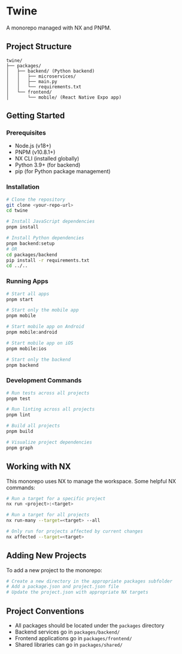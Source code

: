 # Twine

A monorepo managed with NX and PNPM.

## Project Structure

```
twine/
├── packages/
│   ├── backend/ (Python backend)
│   │   ├── microservices/
│   │   ├── main.py
│   │   └── requirements.txt
│   └── frontend/
│       └── mobile/ (React Native Expo app)
```

## Getting Started

### Prerequisites

- Node.js (v18+)
- PNPM (v10.8.1+)
- NX CLI (installed globally)
- Python 3.9+ (for backend)
- pip (for Python package management)

### Installation

```bash
# Clone the repository
git clone <your-repo-url>
cd twine

# Install JavaScript dependencies
pnpm install

# Install Python dependencies
pnpm backend:setup
# OR
cd packages/backend
pip install -r requirements.txt
cd ../..
```

### Running Apps

```bash
# Start all apps
pnpm start

# Start only the mobile app
pnpm mobile

# Start mobile app on Android
pnpm mobile:android

# Start mobile app on iOS
pnpm mobile:ios

# Start only the backend
pnpm backend
```

### Development Commands

```bash
# Run tests across all projects
pnpm test

# Run linting across all projects
pnpm lint

# Build all projects
pnpm build

# Visualize project dependencies
pnpm graph
```

## Working with NX

This monorepo uses NX to manage the workspace. Some helpful NX commands:

```bash
# Run a target for a specific project
nx run <project>:<target>

# Run a target for all projects
nx run-many --target=<target> --all

# Only run for projects affected by current changes
nx affected --target=<target>
```

## Adding New Projects

To add a new project to the monorepo:

```bash
# Create a new directory in the appropriate packages subfolder
# Add a package.json and project.json file
# Update the project.json with appropriate NX targets
```

## Project Conventions

- All packages should be located under the `packages` directory
- Backend services go in `packages/backend/`
- Frontend applications go in `packages/frontend/`
- Shared libraries can go in `packages/shared/`
